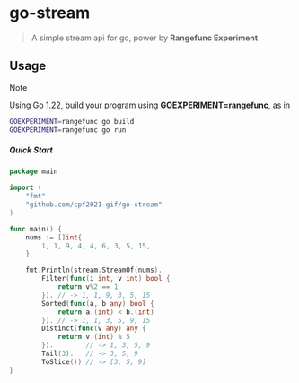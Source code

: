 # go-stream
> A simple stream api for go, power by **Rangefunc Experiment**.

## Usage
> [!NOTE]
> Using Go 1.22, build your program using **GOEXPERIMENT=rangefunc**, as in
>```bash
>GOEXPERIMENT=rangefunc go build
>GOEXPERIMENT=rangefunc go run
> 
>```

##### Quick Start
```go
package main

import (
	"fmt"
	"github.com/cpf2021-gif/go-stream"
)

func main() {
	nums := []int{
		1, 1, 9, 4, 4, 6, 3, 5, 15,
	}

	fmt.Println(stream.StreamOf(nums).
		Filter(func(i int, v int) bool {
			return v%2 == 1
		}). // -> 1, 1, 9, 3, 5, 15
		Sorted(func(a, b any) bool {
			return a.(int) < b.(int)
		}). // -> 1, 1, 3, 5, 9, 15
		Distinct(func(v any) any {
			return v.(int) % 5
		}).        // -> 1, 3, 5, 9
		Tail(3).   // -> 3, 5, 9
		ToSlice()) // -> [3, 5, 9]
}

```